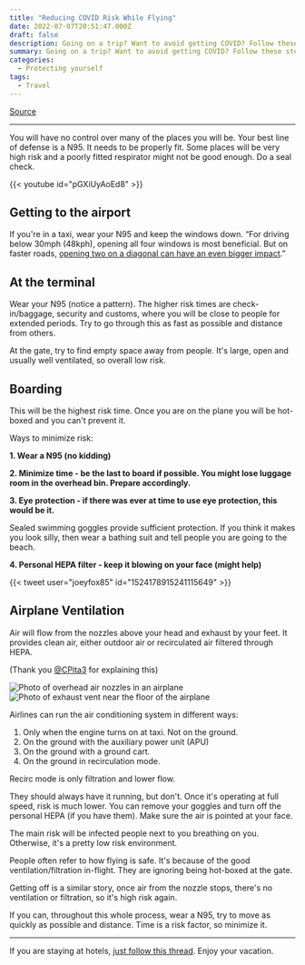 ```yaml
---
title: "Reducing COVID Risk While Flying"
date: 2022-07-07T20:51:47.000Z
draft: false
description: Going on a trip? Want to avoid getting COVID? Follow these steps and you can significantly lower your risk.
summary: Going on a trip? Want to avoid getting COVID? Follow these steps and you can significantly lower your risk.
categories:
  - Protecting yourself
tags:
  - Travel
---
```

[Source](https://twitter.com/joeyfox85/status/1545148594289868802)

---

You will have no control over many of the places you will be. Your best line of defense is a N95. It needs to be properly fit. Some places will be very high risk and a poorly fitted respirator might not be good enough. Do a seal check.

{{< youtube id="pGXiUyAoEd8" >}}

## Getting to the airport

If you're in a taxi, wear your N95 and keep the windows down. “For driving below 30mph (48kph), opening all four windows is most beneficial.
But on faster roads, [opening two on a diagonal can have an even bigger impact](https://www.bbc.com/news/uk-wales-58202468).”

## At the terminal

Wear your N95 (notice a pattern). The higher risk times are check-in/baggage, security and customs, where you will be close to people for extended periods. Try to go through this as fast as possible and distance from others. 

At the gate, try to find empty space away from people. It's large, open and usually well ventilated, so overall low risk.

## Boarding

This will be the highest risk time. Once you are on the plane you will be hot-boxed and you can't prevent it.

Ways to minimize risk:

**1. Wear a N95 (no kidding)**

**2. Minimize time - be the last to board if possible. You might lose luggage room in the overhead bin. Prepare accordingly.**

**3. Eye protection - if there was ever at time to use eye protection, this would be it.**

Sealed swimming goggles provide sufficient protection. If you think it makes you look silly, then wear a bathing suit and tell people you are going to the beach.

**4. Personal HEPA filter - keep it blowing on your face (might help)**

{{< tweet user="joeyfox85" id="1524178915241115649" >}}

## Airplane Ventilation

Air will flow from the nozzles above your head and exhaust by your feet. It provides clean air, either outdoor air or recirculated air filtered through HEPA. 

(Thank you [@CPita3](https://twitter.com/CPita3) for explaining this)

![Photo of overhead air nozzles in an airplane](/covid-air/airplane-1.png)
![Photo of exhaust vent near the floor of the airplane](/covid-air/airplane-2.png)

Airlines can run the air conditioning system in different ways:
1. Only when the engine turns on at taxi. Not on the ground.
2. On the ground with the auxiliary power unit (APU)
3. On the ground with a ground cart.
4. On the ground in recirculation mode.

Recirc mode is only filtration and lower flow.

They should always have it running, but don't. Once it's operating at full speed, risk is much lower. You can remove your goggles and turn off the personal HEPA (if you have them). Make sure the air is pointed at your face.

The main risk will be infected people next to you breathing on you. Otherwise, it's a pretty low risk environment.

People often refer to how flying is safe. It's because of the good ventilation/filtration in-flight. They are ignoring being hot-boxed at the gate.

Getting off is a similar story, once air from the nozzle stops, there's no ventilation or filtration, so it's high risk again.

If you can, throughout this whole process, wear a N95, try to move as quickly as possible and distance. Time is a risk factor, so minimize it.

---

If you are staying at hotels, [just follow this thread](/covid-air/protect/covid-in-hotels/). Enjoy your vacation.